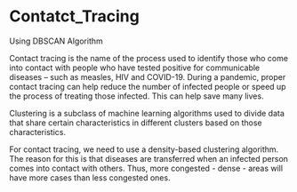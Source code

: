 # Contatct_Tracing
Using DBSCAN Algorithm

Contact tracing is the name of the process used to identify those who come into contact with people who have tested positive for communicable diseases – such as measles, HIV and COVID-19. During a pandemic, proper contact tracing can help reduce the number of infected people or speed up the process of treating those infected. This can help save many lives.

Clustering is a subclass of machine learning algorithms used to divide data that share certain characteristics in different clusters based on those characteristics.

For contact tracing, we need to use a density-based clustering algorithm. The reason for this is that diseases are transferred when an infected person comes into contact with others. Thus, more congested - dense - areas will have more cases than less congested ones.


